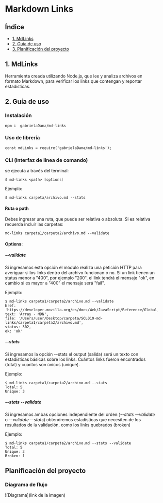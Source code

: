 # Markdown Links

## Índice
* [1. MdLinks](#1-MdLinks)
* [2. Guía de uso](#2-Guía-de-uso)
* [3. Planificación del proyecto](#3-planificación-del-proyecto)

## 1. MdLinks 

Herramienta creada utilizando Node.js, que lee y analiza archivos en formato Markdown, para verificar los links que contengan y reportar estadísticas.

## 2. Guía de uso

### Instalación

    npm i  gabrielaDana/md-links

### Uso de librería

    const mdLinks = require('gabrielaDana/md-links');

### CLI (Interfaz de línea de comando)

se ejecuta a través del terminal:

    $ md-links <path> [options]
    
Ejemplo:

    $ md-links carpeta/archivo.md --stats

#### Ruta o path

Debes ingresar una ruta, que puede ser relativa o absoluta. Si es relativa recuerda incluir las carpetas:

    md-links carpeta1/carpeta2/archivo.md --validate

#### Options:

##### --validate

Si ingresamos esta opción el módulo realiza una petición HTTP para averiguar si los links dentro del archivo funcionan o no. Si un link tienen un status menor a "400", por ejemplo "200", el link tendrá el mensaje "ok", en cambio si es mayor a "400" el mensaje será "fail".

Ejemplo:

    $ md-links carpeta1/carpeta2/archivo.md --validate
    href: 'https://developer.mozilla.org/es/docs/Web/JavaScript/Reference/Global_Objects/Array/',
    text: 'Array - MDN',
    file: '/Users/user/Desktop/carpeta/SCL019-md-links/carpeta1/carpeta2/archivo.md',
    status: 302,
    ok: 'ok'
    
##### --stats

Si ingresamos la opción --stats el output (salida) será un texto con estadísticas básicas sobre los links. Cuántos links fueron encontrados (total) y cuantos son únicos (unique).

Ejemplo:

    $ md-links carpeta1/carpeta2/archivo.md --stats
    Total: 5
    Unique: 3
    
##### --stats --validate

Si ingresamos ambas opciones independiente del orden (*--stats --validate* o *--validate --stats*) obtendremos estadísticas que necesiten de los resultados de la validación, como los links quebrados (broken)

Ejemplo:

    $ md-links carpeta1/carpeta2/archivo.md --stats --validate
    Total: 5
    Unique: 3
    Broken: 1

## Planificación del proyecto

### Diagrama de flujo

 ![Diagrama](link de la imagen)
 





  
  
  
  
  
  
  
  
  
  
  
